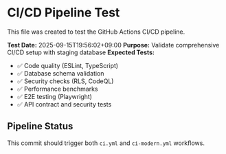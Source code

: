 # CI/CD Pipeline Test

This file was created to test the GitHub Actions CI/CD pipeline.

**Test Date:** 2025-09-15T19:56:02+09:00
**Purpose:** Validate comprehensive CI/CD setup with staging database
**Expected Tests:**
- ✅ Code quality (ESLint, TypeScript)
- ✅ Database schema validation
- ✅ Security checks (RLS, CodeQL)
- ✅ Performance benchmarks
- ✅ E2E testing (Playwright)
- ✅ API contract and security tests

## Pipeline Status
This commit should trigger both `ci.yml` and `ci-modern.yml` workflows.
